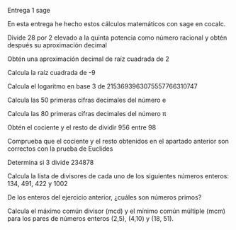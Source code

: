 Entrega 1 sage
 
 
En esta entrega he hecho estos cálculos matemáticos con sage en cocalc.
 
Divide 28 por 2 elevado a la quinta potencia como número racional y obtén después su aproximación decimal

Obtén una aproximación decimal de raíz cuadrada de 2

Calcula la raíz cuadrada de -9

Calcula el logaritmo en base 3 de 2153693963075557766310747

Calcula las 50 primeras cifras decimales del número e

Calcula las 80 primeras cifras decimales del número π

Obtén el cociente y el resto de dividir 956 entre 98

Comprueba que el cociente y el resto obtenidos en el apartado anterior son correctos con la prueba de Euclides

Determina si 3 divide 234878

Calcula la lista de divisores de cada uno de los siguientes números enteros: 134, 491, 422 y 1002

De los enteros del ejercicio anterior, ¿cuáles son números primos?

Calcula el máximo común divisor (mcd) y el mínimo común múltiple (mcm) para los pares de números enteros (2,5), (4,10) y (18, 51).

